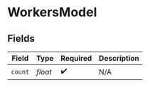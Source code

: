 # WorkersModel


## Fields

| Field              | Type               | Required           | Description        |
| ------------------ | ------------------ | ------------------ | ------------------ |
| `count`            | *float*            | :heavy_check_mark: | N/A                |